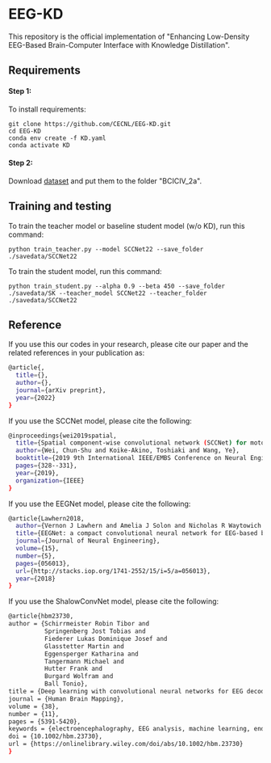 # EEG-KD

This repository is the official implementation of "Enhancing Low-Density EEG-Based Brain-Computer Interface with Knowledge Distillation". 


## Requirements
#### Step 1:
To install requirements:
```setup
git clone https://github.com/CECNL/EEG-KD.git
cd EEG-KD
conda env create -f KD.yaml
conda activate KD
```
#### Step 2:
Download [dataset](https://www.bbci.de/competition/iv/) and put them to the folder "BCICIV_2a".

## Training and testing

To train the teacher model or baseline student model (w/o KD), run this command:
```train_teacher
python train_teacher.py --model SCCNet22 --save_folder ./savedata/SCCNet22
```

To train the student model, run this command:
```train_student
python train_student.py --alpha 0.9 --beta 450 --save_folder ./savedata/SK --teacher_model SCCNet22 --teacher_folder ./savedata/SCCNet22
```

## Reference

If you use this our codes in your research, please cite our paper and the related references in your publication as:
```bash
@article{,
  title={},
  author={},
  journal={arXiv preprint},
  year={2022}
}
```
If you use the SCCNet model, please cite the following:
```bash
@inproceedings{wei2019spatial,
  title={Spatial component-wise convolutional network (SCCNet) for motor-imagery EEG classification},
  author={Wei, Chun-Shu and Koike-Akino, Toshiaki and Wang, Ye},
  booktitle={2019 9th International IEEE/EMBS Conference on Neural Engineering (NER)},
  pages={328--331},
  year={2019},
  organization={IEEE}
}
```
If you use the EEGNet model, please cite the following:
```bash
@article{Lawhern2018,
  author={Vernon J Lawhern and Amelia J Solon and Nicholas R Waytowich and Stephen M Gordon and Chou P Hung and Brent J Lance},
  title={EEGNet: a compact convolutional neural network for EEG-based brain–computer interfaces},
  journal={Journal of Neural Engineering},
  volume={15},
  number={5},
  pages={056013},
  url={http://stacks.iop.org/1741-2552/15/i=5/a=056013},
  year={2018}
}
```
If you use the ShalowConvNet model, please cite the following:
```bash
@article{hbm23730,
author = {Schirrmeister Robin Tibor and 
          Springenberg Jost Tobias and 
          Fiederer Lukas Dominique Josef and 
          Glasstetter Martin and 
          Eggensperger Katharina and 
          Tangermann Michael and 
          Hutter Frank and 
          Burgard Wolfram and 
          Ball Tonio},
title = {Deep learning with convolutional neural networks for EEG decoding and visualization},
journal = {Human Brain Mapping},
volume = {38},
number = {11},
pages = {5391-5420},
keywords = {electroencephalography, EEG analysis, machine learning, end‐to‐end learning, brain–machine interface, brain–computer interface, model interpretability, brain mapping},
doi = {10.1002/hbm.23730},
url = {https://onlinelibrary.wiley.com/doi/abs/10.1002/hbm.23730}
}
```

